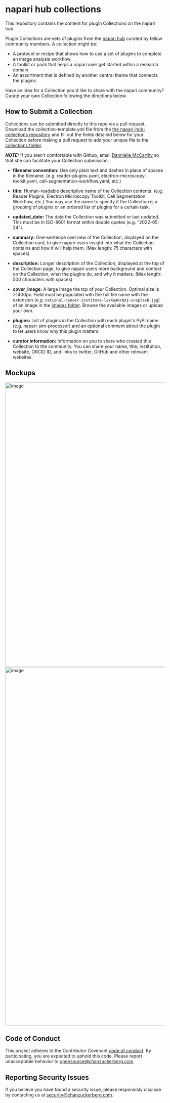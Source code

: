 # napari hub collections

This repository contains the content for plugin Collections on the napari hub.

Plugin Collections are sets of plugins from the [napari hub](https://www.napari-hub.org/) curated by fellow community members. A collection might be: 
- A protocol or recipe that shows how to use a set of plugins to complete an image analysis workflow
- A toolkit or pack that helps a napari user get started within a research domain
- An assortment that is defined by another central theme that connects the plugins

Have an idea for a Collection you'd like to share with the napari community? Curate your own Collection following the directions below.

## How to Submit a Collection

Collections can be submitted directly to this repo via a pull request. Download the collection-template.yml file from the [the napari-hub-collections repository](https://github.com/chanzuckerberg/napari-hub-collections) and fill out the fields detailed below for your Collection before making a pull request to add your unique file to the [collections folder](collections). 

***NOTE:*** If you aren't comfortable with Github, email [Dannielle McCarthy](mailto:dmccarthy@chanzuckerberg.com) so that she can facilitate your Collection submission.

* **filename convention:** Use only plain text and dashes in place of spaces in the filename. (e.g. reader-plugins.yaml, electron-microscopy-toolkit.yaml, cell-segmentation-workflow.yaml, etc.) 

* **title:** Human-readable descriptive name of the Collection contents. (e.g. Reader Plugins, Electron Microscopy Toolkit, Cell Segmentation Workflow, etc.) You may use the name to specify if the Collection is a grouping of plugins or an ordered list of plugins for a certain task.

* **updated_date:** The date the Collection was submitted or last updated. This must be in ISO-8601 format within double quotes (e.g. "2022-05-24").

* **summary:** One-sentence overview of the Collection, displayed on the Collection card, to give napari users insight into what the Collection contains and how it will help them. (Max length: 75 characters with spaces)

* **description:** Longer description of the Collection, displayed at the top of the Collection page, to give napari users more background and context on the Collection, what the plugins do, and why it matters. (Max length: 500 characters with spaces)

* **cover_image:** A large image the top of your Collection. Optimal size is >1400px. Field must be populated with the full file name with the extension (e.g. `national-cancer-institute-lsxKuARrQXI-unsplash.jpg`) of an image in the [images folder](images). Browse the available images or upload your own.

* **plugins:** List of plugins in the Collection with each plugin's PyPI name (e.g. napari-sim-processor) and an optional comment about the plugin to let users know why this plugin matters.

* **curator information:** Information on you to share who created this Collection to the community. You can share your name, title, institution, website, ORCID ID, and links to twitter, GitHub and other relevant websites. 

## Mockups

<img width="900" alt="image" src="https://user-images.githubusercontent.com/1245615/171043163-c4371b71-f1b7-480e-a770-b0e67317a68b.png">

<img width="1134" alt="image" src="https://user-images.githubusercontent.com/1245615/171042327-e9ff5a3a-adbf-4046-8dd9-9f97a5c5dacf.png">


## Code of Conduct

This project adheres to the Contributor Covenant [code of conduct](https://github.com/chanzuckerberg/.github/blob/master/CODE_OF_CONDUCT.md). By participating, you are expected to uphold this code. Please report unacceptable behavior to [opensource@chanzuckerberg.com](mailto:opensource@chanzuckerberg.com).

## Reporting Security Issues

If you believe you have found a security issue, please responsibly disclose by contacting us at [security@chanzuckerberg.com](mailto:security@chanzuckerberg.com).

